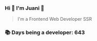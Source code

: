 ### Hi 👋 I&#39;m Juani 🦁

> I&#39;m a Frontend Web Developer SSR

### 📚 Days being a developer: 643
